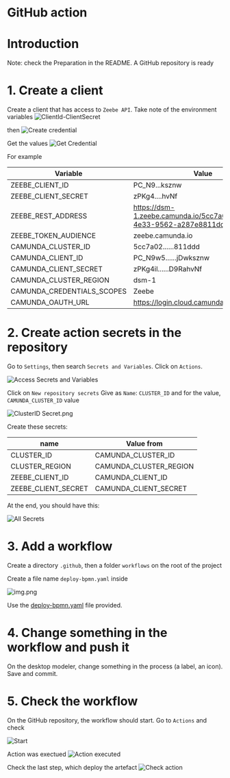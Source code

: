 # GitHub action

# Introduction

Note: check the Preparation in the README. A GitHub repository is ready

# 1. Create a client 

Create a client that has access to `Zeebe API`. Take note of the environment variables
![ClientId-ClientSecret](images/SaaSClientIdClientSecret.png)

then
![Create credential](images/SaaSCreateCredential.png)

Get the values
![Get Credential](images/SaaSClientCredentials.png)

For example

| Variable                       | Value                                                                   |
|--------------------------------|-------------------------------------------------------------------------| 
| ZEEBE_CLIENT_ID                | PC_N9...ksznw                                                           |
| ZEEBE_CLIENT_SECRET            | zPKg4....hvNf                                                           |
| ZEEBE_REST_ADDRESS             | https://dsm-1.zeebe.camunda.io/5cc7a022-a4fb-4e33-9562-a287e8811ddd     |
| ZEEBE_TOKEN_AUDIENCE           | zeebe.camunda.io                                                        |                                   
| CAMUNDA_CLUSTER_ID             | 5cc7a02......811ddd                                                     |                                    
| CAMUNDA_CLIENT_ID              | PC_N9w5......jDwksznw                                                   |                                         
| CAMUNDA_CLIENT_SECRET          | zPKg4il......D9RahvNf                                                   |     
| CAMUNDA_CLUSTER_REGION         | dsm-1                                                                   |                             
| CAMUNDA_CREDENTIALS_SCOPES     | Zeebe                                                                   |                              
| CAMUNDA_OAUTH_URL              | https://login.cloud.camunda.io/oauth/token                              |                               


# 2. Create action secrets in the repository
Go to `Settings`, then search `Secrets and Variables`. Click on `Actions`.

![Access Secrets and Variables](images/GitHubSecretsAndVariables.png)

Click on `New repository secrets`
Give as `Name`: `CLUSTER_ID`  and for the value, `CAMUNDA_CLUSTER_ID` value

![ClusterID Secret.png](images/GitHubSecretClusterId.png)

Create these secrets:

| name                | Value from              |
|---------------------|-------------------------| 
| CLUSTER_ID          | CAMUNDA_CLUSTER_ID      |
| CLUSTER_REGION      | CAMUNDA_CLUSTER_REGION  | 
| ZEEBE_CLIENT_ID     | CAMUNDA_CLIENT_ID       |
| ZEEBE_CLIENT_SECRET | CAMUNDA_CLIENT_SECRET   | 

At the end, you should have this:

![All Secrets](images/GitHubAllSecrets.png)


# 3. Add a workflow

Create a directory `.github`, then a folder `workflows` on the root of the project

Create a file name `deploy-bpmn.yaml` inside

![img.png](images/GitHubWorkflow.png)

Use the [deploy-bpmn.yaml](deploy-bpmn.yaml) file provided.

# 4. Change something in the workflow and push it

On the desktop modeler, change something in the process (a label, an icon). Save and commit.

# 5. Check the workflow
On the GitHub repository, the workflow should start. Go to `Actions` and check

![Start](images/GitHubWorkflowStart.png)

Action was exectued
![Action executed](images/GitHubWorkflowExecuted.png)
 
Check the last step, which deploy the artefact
![Check action](images/GitHubWorkflowCheck.png)
